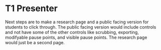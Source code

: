 # T1 Presenter

Next steps are to make a research page and a public facing version for students to click through. The public facing version would include controls and not have some of the other controls like scrubbing, exporting, modifyable pause points, and visible pause points. The research page would just be a second page. 